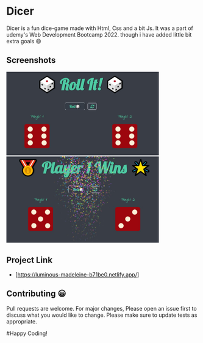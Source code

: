 # Dicer

Dicer is a fun dice-game made with Html, Css and a bit Js. 
It was a part of udemy's Web Development Bootcamp 2022.
though i have added little bit extra goals 😄


## Screenshots

<div text-align ="center">
    <img src="/Screenshot 1.jpg" width="400px"/> 
    <img src="/Screenshot 2.jpg" width="400px"/> 
</div>


## Project Link

- [https://luminous-madeleine-b71be0.netlify.app/]


## Contributing 😀

Pull requests are welcome. For major changes,
Please open an issue first to discuss what you would like to change.
Please make sure to update tests as appropriate.


#Happy Coding!
